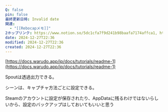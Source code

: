 ```yaml
---
Q: false
pin: false
最終更新日時: Invalid date
関連:
  - "[[Rebocapメモ]]"
2ホップリンク: https://www.notion.so/5dc1cfa7f9d241b98baafa7174affca1, https://www.notion.so/6c1f7817a4254bfd9e6875945470c240, https://www.notion.so/860de1779b4d4b3899a2edc442879127
date: 2024-12-27T22:36
modified: 2024-12-27T22:36
created: 2024-12-27T22:36
---
```

  

[https://docs.warudo.app/jp/docs/tutorials/readme-1](https://docs.warudo.app/jp/docs/tutorials/readme-1)

  

Spoutは透過出力できる。

  

シーンは、キャプチャ方法ごとに設定できる。

  

Steamのアカウントに設定が保存されたり、AppDataに残るわけではないらしいから、設定のバックアップはしておいてもいいと思う